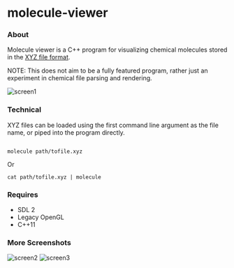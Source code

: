 molecule-viewer
===============

### About ###

Molecule viewer is a C++ program for visualizing chemical molecules stored in the [XYZ file format](https://en.wikipedia.org/wiki/XYZ_file_format).


NOTE: This does not aim to be a fully featured program, rather just an experiment in chemical file parsing and rendering.

![screen1](https://raw.github.com/justinmeiners/molecule-viewer/master/screenshots/screen1.png)


### Technical ###

XYZ files can be loaded using the first command line argument as the file name, or piped into the program directly.

```shell

molecule path/tofile.xyz
```

Or

```shell
cat path/tofile.xyz | molecule
```

### Requires ###
* SDL 2
* Legacy OpenGL
* C++11


### More Screenshots ###

![screen2](https://raw.github.com/justinmeiners/molecule-viewer/master/screenshots/screen2.png)
![screen3](https://raw.github.com/justinmeiners/molecule-viewer/master/screenshots/screen3.png)
